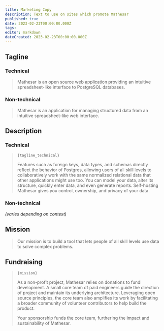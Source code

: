 ```yaml
---
title: Marketing Copy
description: Text to use on sites which promote Mathesar
published: true
date: 2023-02-23T00:00:00.000Z
tags: 
editor: markdown
dateCreated: 2023-02-23T00:00:00.000Z
---
```


## Tagline

### Technical

> Mathesar is an open source web application providing an intuitive spreadsheet-like interface to PostgreSQL databases.


### Non-technical

> Mathesar is an application for managing structured data from an intuitive spreadsheet-like web interface.


## Description

### Technical

> `{tagline_technical}`
>
> Features such as foreign keys, data types, and schemas directly reflect the behavior of Postgres, allowing users of all skill levels to collaboratively work with the same normalized relational data that other applications might use too. You can model your data, alter its structure, quickly enter data, and even generate reports. Self-hosting Mathesar gives you control, ownership, and privacy of your data.

### Non-technical

_(varies depending on context)_


## Mission

> Our mission is to build a tool that lets people of all skill levels use data to solve complex problems.

## Fundraising

> `{mission}`
>
> As a non-profit project, Mathesar relies on donations to fund development. A small core team of paid engineers guide the direction of project and maintain its underlying architecture. Leveraging open source principles, the core team also amplifies its work by facilitating a broader community of volunteer contributors to help build the product.
> 
> Your sponsorship funds the core team, furthering the impact and sustainability of Mathesar.


